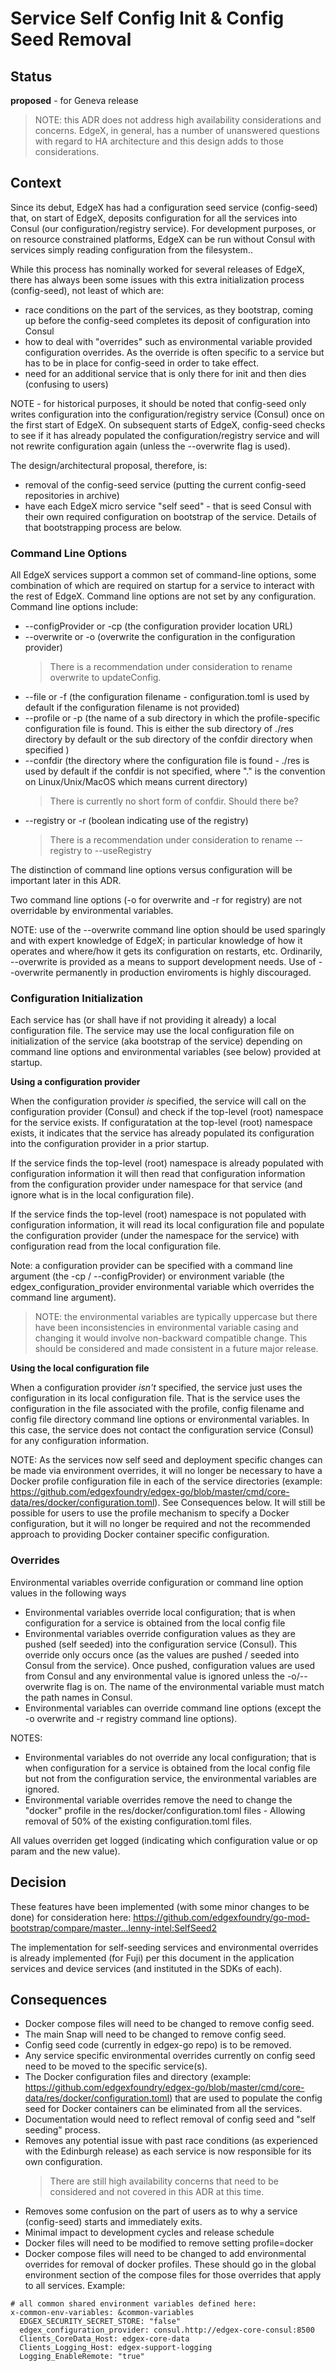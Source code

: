 # Service Self Config Init & Config Seed Removal  

## Status 

**proposed** - for Geneva release

> NOTE:  this ADR does not address high availability considerations and concerns.  EdgeX, in general, has a number of unanswered questions with regard to HA architecture and this design adds to those considerations.

## Context 
Since its debut, EdgeX has had a configuration seed service (config-seed) that, on start of EdgeX, deposits configuration for all the services into Consul (our configuration/registry service).  For development purposes, or on  resource constrained platforms, EdgeX can be run without Consul with services simply reading configuration from the filesystem..

While this process has nominally worked for several releases of EdgeX, there has always been some issues with this extra initialization process (config-seed), not least of which are:
- race conditions on the part of the services, as they bootstrap, coming up before the config-seed completes its deposit of configuration into Consul
- how to deal with "overrides" such as environmental variable provided configuration overrides. As the override is often specific to a service but has to be in place for config-seed in order to take effect.
- need for an additional service that is only there for init and then dies (confusing to users)

NOTE - for historical purposes, it should be noted that config-seed only writes configuration into the configuration/registry service (Consul) once on the first start of EdgeX.  On subsequent starts of EdgeX, config-seed checks to see if it has already populated the configuration/registry service and will not rewrite configuration again (unless the --overwrite flag is used).

The design/architectural proposal, therefore, is:
- removal of the config-seed service (putting the current config-seed repositories in archive)
- have each EdgeX micro service "self seed" - that is seed Consul with their own required configuration on bootstrap of the service.  Details of that bootstrapping process are below.

### Command Line Options
All EdgeX services support a common set of command-line options, some combination of which are required on startup for a service to interact with the rest of EdgeX. Command line options are not set by any configuration.  Command line options include:

- --configProvider or -cp (the configuration provider location URL)
- --overwrite or -o (overwrite the configuration in the configuration provider)
  > There is a recommendation under consideration to rename overwrite to updateConfig.
- --file or -f (the configuration filename - configuration.toml is used by default if the configuration filename is not provided)
- --profile or -p (the name of a sub directory in which the profile-specific configuration file is found.  This is either the sub directory of ./res directory by default or the sub directory of the confdir directory when specified )
- --confdir (the directory where the configuration file is found - ./res is used by default if the confdir is not specified, where "." is the convention on Linux/Unix/MacOS which means current directory) 
  > There is currently no short form of confdir.  Should there be?
- --registry or -r (boolean indicating use of the registry)
  > There is a recommendation under consideration to rename --registry to --useRegistry

The distinction of command line options versus configuration will be important later in this ADR.

Two command line options (-o for overwrite and -r for registry) are not overridable by environmental variables.

NOTE:  use of the --overwrite command line option should be used sparingly and with expert knowledge of EdgeX; in particular knowledge of how it operates and where/how it gets its configuration on restarts, etc.  Ordinarily, --overwrite is provided as a means to support development needs.  Use of --overwrite permanently in production enviroments is highly discouraged.

### Configuration Initialization
Each service has (or shall have if not providing it already) a local configuration file.  The service may use the local configuration file on initialization of the service (aka bootstrap of the service) depending on command line options and environmental variables (see below) provided at startup.

**Using a configuration provider**

When the configuration provider _is_ specified, the service will call on the configuration provider (Consul) and check if the top-level (root) namespace for the service exists.  If configuratation at the top-level (root) namespace exists, it indicates that the service has already populated its configuration into the configuration provider in a prior startup.

If the service finds the top-level (root) namespace is already populated with configuration information it will then read that configuration information from the configuration provider under namespace for that service (and ignore what is in the local configuration file).

If the service finds the top-level (root) namespace is not populated with configuration information, it will read its local configuration file and populate the configuration provider (under the namespace for the service) with configuration read from the local configuration file.

Note:  a configuration provider can be specified with a command line argument (the -cp / --configProvider) or environment variable (the edgex_configuration_provider environmental variable which overrides the command line argument).
> NOTE:  the environmental variables are typically uppercase but there have been inconsistencies in environmental variable casing and changing it would involve non-backward compatible change.  This should be considered and made consistent in a future major release.

**Using the local configuration file**

When a configuration provider _isn't_ specified, the service just uses the configuration in its local configuration file.  That is the service uses the configuration in the file associated with the profile, config filename and config file directory command line options or environmental variables.  In this case, the service does not contact the configuration service (Consul) for any configuration information.
  
NOTE:  As the services now self seed and deployment specific changes can be made via environment overrides, it will no longer be necessary to have a Docker profile configuration file in each of the service directories (example:  https://github.com/edgexfoundry/edgex-go/blob/master/cmd/core-data/res/docker/configuration.toml).  See Consequences below.  It will still be possible for users to use the profile mechanism to specify a Docker configuration, but it will no longer be required and not the recommended approach to providing Docker container specific configuration.

### Overrides
Environmental variables override configuration or command line option values in the following ways
- Environmental variables override local configuration; that is when configuration for a service is obtained from the local config file
- Environmental variables override configuration values as they are pushed (self seeded) into the configuration service (Consul).  This override only occurs once (as the values are pushed / seeded into Consul from the service).  Once pushed, configuration values are used from Consul and any environmental value is ignored unless the -o/--overwrite flag is on.  The name of the environmental variable must match the path names in Consul.
- Environmental variables can override command line options (except the -o overwrite and -r registry command line options). 

NOTES:
- Environmental variables do not override any local configuration; that is when configuration for a service is obtained from the local config file but not from the configuration service, the environmental variables are ignored.
- Environmental variable overrides remove the need to change the "docker" profile in the res/docker/configuration.toml files - Allowing removal of 50% of the existing configuration.toml files.

All values overriden get logged (indicating which configuration value or op param and the new value).  

## Decision 

These features have been implemented (with some minor changes to be done) for consideration here:  https://github.com/edgexfoundry/go-mod-bootstrap/compare/master...lenny-intel:SelfSeed2

The implementation for self-seeding services and environmental overrides is already implemented (for Fuji) per this document in the application services and device services (and instituted in the SDKs of each).
 
## Consequences 

- Docker compose files will need to be changed to remove config seed. 
- The main Snap will need to be changed to remove config seed. 
- Config seed code (currently in edgex-go repo) is to be removed.
- Any service specific environmental overrides currently on config seed need to be moved to the specific service(s).
- The Docker configuration files and directory (example:  https://github.com/edgexfoundry/edgex-go/blob/master/cmd/core-data/res/docker/configuration.toml) that are used to populate the config seed for Docker containers can be eliminated from all the services.
- Documentation would need to reflect removal of config seed and "self seeding" process.
- Removes any potential issue with past race conditions (as experienced with the Edinburgh release) as each service is now responsible for its own configuration.
  > There are still high availability concerns that need to be considered and not covered in this ADR at this time.
- Removes some confusion on the part of users as to why a service (config-seed) starts and immediately exits.
- Minimal impact to development cycles and release schedule 
- Docker files will need to be modified to remove setting profile=docker
- Docker compose files will need to be changed to add environmental overrides for removal of docker profiles. These should go in the global environment section of the compose files for those overrides that apply to all services.  Example:
~~~~~
# all common shared environment variables defined here:
x-common-env-variables: &common-variables
  EDGEX_SECURITY_SECRET_STORE: "false"
  edgex_configuration_provider: consul.http://edgex-core-consul:8500
  Clients_CoreData_Host: edgex-core-data
  Clients_Logging_Host: edgex-support-logging
  Logging_EnableRemote: "true"
~~~~~
